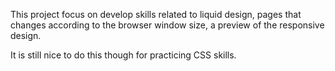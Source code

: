This project focus on develop skills related to liquid design, pages that changes according to the browser window size, a preview of the
responsive design. 

It is still nice to do this though for practicing CSS skills.
